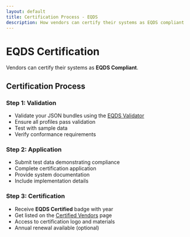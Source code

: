 ```yaml
---
layout: default
title: Certification Process - EQDS
description: How vendors can certify their systems as EQDS compliant
---
```


# EQDS Certification

Vendors can certify their systems as **EQDS Compliant**.

## Certification Process

<div class="resource-cards">
  <div class="card">
    <h3>Step 1: Validation</h3>
    <ul>
      <li>Validate your JSON bundles using the <a href="https://github.com/EQDS/validator">EQDS Validator</a></li>
      <li>Ensure all profiles pass validation</li>
      <li>Test with sample data</li>
      <li>Verify conformance requirements</li>
    </ul>
  </div>

  <div class="card">
    <h3>Step 2: Application</h3>
    <ul>
      <li>Submit test data demonstrating compliance</li>
      <li>Complete certification application</li>
      <li>Provide system documentation</li>
      <li>Include implementation details</li>
    </ul>
  </div>

  <div class="card">
    <h3>Step 3: Certification</h3>
    <ul>
      <li>Receive <strong>EQDS Certified</strong> badge with year</li>
      <li>Get listed on the <a href="vendors.md">Certified Vendors</a> page</li>
      <li>Access to certification logo and materials</li>
      <li>Annual renewal available (optional)</li>
    </ul>
  </div>
</div>